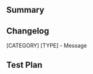<!-- Thanks for submitting a pull request! We appreciate you spending the time to work on these changes. Please provide enough information so that others can review your pull request. The three fields below are mandatory. -->

## Summary

<!-- Explain the **motivation** for making this change. What existing problem does the pull request solve? -->

## Changelog

<!-- Help reviewers and the release process by writing your own changelog entry. See https://github.com/facebook/react-native/wiki/Changelog for an example. -->

[CATEGORY] [TYPE] - Message

## Test Plan

<!-- Demonstrate the code is solid. Example: The exact commands you ran and their output, screenshots / videos if the pull request changes the user interface. -->
